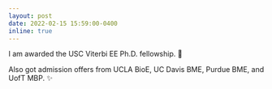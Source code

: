```yaml
---
layout: post
date: 2022-02-15 15:59:00-0400
inline: true
---
```


I am awarded the USC Viterbi EE Ph.D. fellowship. :tada:

Also got admission offers from UCLA BioE, UC Davis BME, Purdue BME, and UofT MBP. :sparkles: